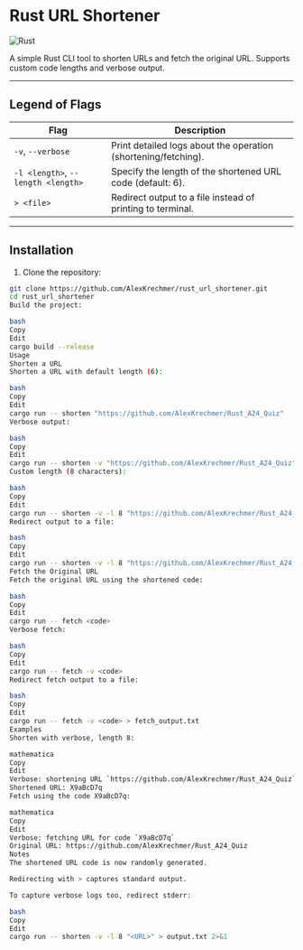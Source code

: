 # Rust URL Shortener

![Rust](Rust.png)

A simple Rust CLI tool to shorten URLs and fetch the original URL. Supports custom code lengths and verbose output.

---

## Legend of Flags

| Flag                               | Description                                                    |
| ---------------------------------- | -------------------------------------------------------------- |
| `-v`, `--verbose`                  | Print detailed logs about the operation (shortening/fetching). |
| `-l <length>`, `--length <length>` | Specify the length of the shortened URL code (default: 6).     |
| `> <file>`                         | Redirect output to a file instead of printing to terminal.     |

---

## Installation

1. Clone the repository:

```bash
git clone https://github.com/AlexKrechmer/rust_url_shortener.git
cd rust_url_shortener
Build the project:

bash
Copy
Edit
cargo build --release
Usage
Shorten a URL
Shorten a URL with default length (6):

bash
Copy
Edit
cargo run -- shorten "https://github.com/AlexKrechmer/Rust_A24_Quiz"
Verbose output:

bash
Copy
Edit
cargo run -- shorten -v "https://github.com/AlexKrechmer/Rust_A24_Quiz"
Custom length (8 characters):

bash
Copy
Edit
cargo run -- shorten -v -l 8 "https://github.com/AlexKrechmer/Rust_A24_Quiz"
Redirect output to a file:

bash
Copy
Edit
cargo run -- shorten -v -l 8 "https://github.com/AlexKrechmer/Rust_A24_Quiz" > output.txt
Fetch the Original URL
Fetch the original URL using the shortened code:

bash
Copy
Edit
cargo run -- fetch <code>
Verbose fetch:

bash
Copy
Edit
cargo run -- fetch -v <code>
Redirect fetch output to a file:

bash
Copy
Edit
cargo run -- fetch -v <code> > fetch_output.txt
Examples
Shorten with verbose, length 8:

mathematica
Copy
Edit
Verbose: shortening URL `https://github.com/AlexKrechmer/Rust_A24_Quiz` with code length 8
Shortened URL: X9aBcD7q
Fetch using the code X9aBcD7q:

mathematica
Copy
Edit
Verbose: fetching URL for code `X9aBcD7q`
Original URL: https://github.com/AlexKrechmer/Rust_A24_Quiz
Notes
The shortened URL code is now randomly generated.

Redirecting with > captures standard output.

To capture verbose logs too, redirect stderr:

bash
Copy
Edit
cargo run -- shorten -v -l 8 "<URL>" > output.txt 2>&1
```
